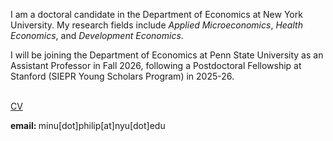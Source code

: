 
I am a doctoral candidate in the Department of Economics at New York University. <!--I will be joining the Department of Economics at Penn State University as an Assistant Professor.-->
My research fields include *Applied Microeconomics*, *Health Economics*, and *Development Economics*. 

I will be joining the Department of Economics at Penn State University as an Assistant Professor in Fall 2026, following a Postdoctoral Fellowship at Stanford (SIEPR Young Scholars Program) in 2025-26.

<br> <a href="Files/PhilipMinu_CV.pdf">CV</a>
<br> 


<!--
<br> Click <a href="https://minu-philip.github.io/Research/">here </a> to view my research projects.





-->

<!--<br><a href="https://scholar.google.com/citations?user=yqwUdjkAAAAJ&hl=en">[Google Scholar]</a>
<br> -->

<!-- My broad research interests are in studying health and socio-economic choices/outcomes of individuals in developing countries, as well as the role of norms, identities, political economy or psychology in shaping them. -->
<p> <b> email: </b> minu[dot]philip[at]nyu[dot]edu </p>






